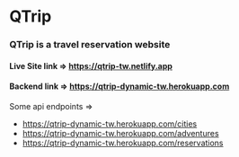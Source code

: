 <h1>QTrip</h1>
<h3>QTrip is a travel reservation website</h3>

#### Live Site link => https://qtrip-tw.netlify.app

#### Backend link => https://qtrip-dynamic-tw.herokuapp.com

Some api endpoints => <ul>
                              <li><a href="https://qtrip-dynamic-tw.herokuapp.com/cities">https://qtrip-dynamic-tw.herokuapp.com/cities</a></li>
                              <li><a href="https://qtrip-dynamic-tw.herokuapp.com/adventures">https://qtrip-dynamic-tw.herokuapp.com/adventures</a></li>
                              <li><a href="https://qtrip-dynamic-tw.herokuapp.com/reservations">https://qtrip-dynamic-tw.herokuapp.com/reservations</a></li>
                           </ul>
